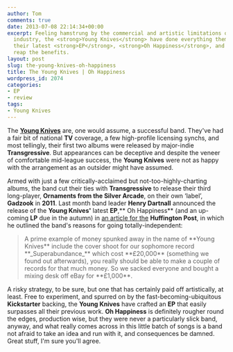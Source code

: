 ```yaml
---
author: Tom
comments: true
date: 2013-07-08 22:14:34+00:00
excerpt: Feeling hamstrung by the commercial and artistic limitations of the music
  industry, the <strong>Young Knives</strong> have done everything themselves for
  their latest <strong>EP</strong>, <strong>Oh Happiness</strong>, and look set to
  reap the benefits.
layout: post
slug: the-young-knives-oh-happiness
title: The Young Knives | Oh Happiness
wordpress_id: 2074
categories:
- EP
- review
tags:
- Young Knives
---
```


The [**Young Knives**](http://www.young-knives.com/) are, one would assume, a successful band. They've had a fair bit of national **TV** coverage, a few high-profile licensing synchs, and most tellingly, their first two albums were released by major-indie **Transgressive**. But appearances can be deceptive and despite the veneer of comfortable mid-league success, the **Young Knives** were not as happy with the arrangement as an outsider might have assumed.

Armed with just a few critically-acclaimed but not-too-highly-charting albums, the band cut their ties with **Transgressive** to release their third long-player, **Ornaments from the Silver Arcade**, on their own ‘label’, **Gadzook** in **2011**. Last month band leader **Henry Dartnall** announced the release of the **Young Knives'** latest **EP**,** Oh Happiness** (and an up-coming **LP** due in the autumn) in [an article for the](http://www.huffingtonpost.co.uk/henry-dartnall/young-knives-diy-album_b_3471787.html) **Huffington Post**, in which he outlined the band's reasons for going totally-independent:


<blockquote>A prime example of money spunked away in the name of **Young Knives** include the cover shoot for our sophomore record **_Superabundance_** which cost **£20,000** (something we found out afterwards), you really should be able to make a couple of records for that much money. So we sacked everyone and bought a mixing desk off eBay for **£1,000**.</blockquote>


A risky strategy, to be sure, but one that has certainly paid off artistically, at least. Free to experiment, and spurred on by the fast-becoming-ubiquitous **Kickstarter** backing, the **Young Knives** have crafted an **EP** that easily surpasses all their previous work. **Oh Happiness** is definitely rougher round the edges, production wise, but they were never a particularly slick band, anyway, and what really comes across in this little batch of songs is a band not afraid to take an idea and run with it, and consequences be damned. Great stuff, I'm sure you'll agree.


